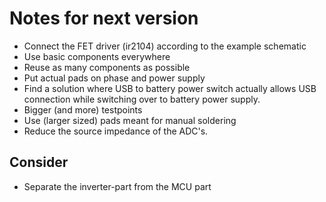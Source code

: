 # Notes for next version
- Connect the FET driver (ir2104) according to the example schematic
- Use basic components everywhere
- Reuse as many components as possible
- Put actual pads on phase and power supply
- Find a solution where USB to battery power switch actually allows USB connection while switching over to battery power supply.
- Bigger (and more) testpoints
- Use (larger sized) pads meant for manual soldering
- Reduce the source impedance of the ADC's.
## Consider
- Separate the inverter-part from the MCU part